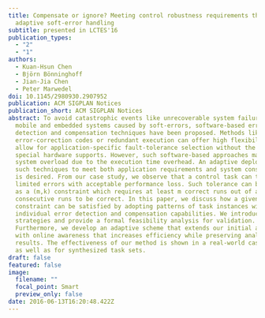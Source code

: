 ```yaml
---
title: Compensate or ignore? Meeting control robustness requirements through
  adaptive soft-error handling
subtitle: presented in LCTES'16
publication_types:
  - "2"
  - "1"
authors:
  - Kuan-Hsun Chen
  - Björn Bönninghoff
  - Jian-Jia Chen
  - Peter Marwedel
doi: 10.1145/2980930.2907952
publication: ACM SIGPLAN Notices
publication_short: ACM SIGPLAN Notices
abstract: To avoid catastrophic events like unrecoverable system failures on
  mobile and embedded systems caused by soft-errors, software-based error
  detection and compensation techniques have been proposed. Methods like
  error-correction codes or redundant execution can offer high flexibility and
  allow for application-specific fault-tolerance selection without the needs of
  special hardware supports. However, such software-based approaches may lead to
  system overload due to the execution time overhead. An adaptive deployment of
  such techniques to meet both application requirements and system constraints
  is desired. From our case study, we observe that a control task can tolerate
  limited errors with acceptable performance loss. Such tolerance can be modeled
  as a (m,k) constraint which requires at least m correct runs out of any k
  consecutive runs to be correct. In this paper, we discuss how a given (m,k)
  constraint can be satisfied by adopting patterns of task instances with
  individual error detection and compensation capabilities. We introduce static
  strategies and provide a formal feasibility analysis for validation.
  Furthermore, we develop an adaptive scheme that extends our initial approach
  with online awareness that increases efficiency while preserving analysis
  results. The effectiveness of our method is shown in a real-world case study
  as well as for synthesized task sets.
draft: false
featured: false
image:
  filename: ""
  focal_point: Smart
  preview_only: false
date: 2016-06-13T16:20:48.422Z
---
```

